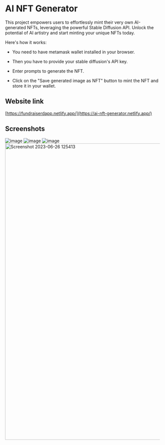 # AI NFT Generator
This project empowers users to effortlessly mint their very own AI-generated NFTs, leveraging the powerful Stable Diffusion API. Unlock the potential of AI artistry and start minting your unique NFTs today.

Here's how it works:

* You need to have metamask wallet installed in your browser.

* Then you have to provide your stable diffusion's API key.

* Enter prompts to generate the NFT.

* Click on the "Save generated image as NFT" button to mint the NFT and store it in your wallet.

## Website link
[https://fundraiserdapp.netlify.app/](https://ai-nft-generator.netlify.app/)

## Screenshots
![image](https://github.com/git-init-priyanshu/AI-NFT-generator/assets/110045644/7e8f63b5-cd5e-4d6e-8e16-9d528ca507e8)
![image](https://github.com/git-init-priyanshu/AI-NFT-generator/assets/110045644/5b16f422-312a-4f31-9460-f210e5696d3a)
![image](https://github.com/git-init-priyanshu/AI-NFT-generator/assets/110045644/ebf6e7de-c6bf-4acf-8356-cc50a3b2d42b)
<img width="960" alt="Screenshot 2023-06-26 125413" src="https://github.com/git-init-priyanshu/AI-NFT-generator/assets/110045644/4e847ea3-3d86-4766-b0f7-27cabb0e19be">
